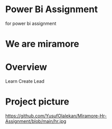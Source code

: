 # Power Bi Assignment
for power bi  assignment
# We are miramore

# Overview
Learn Create Lead

# Project picture
https://github.com/YusufOlalekan/Miramore-Hr-Assignment/blob/main/hr.jpg
